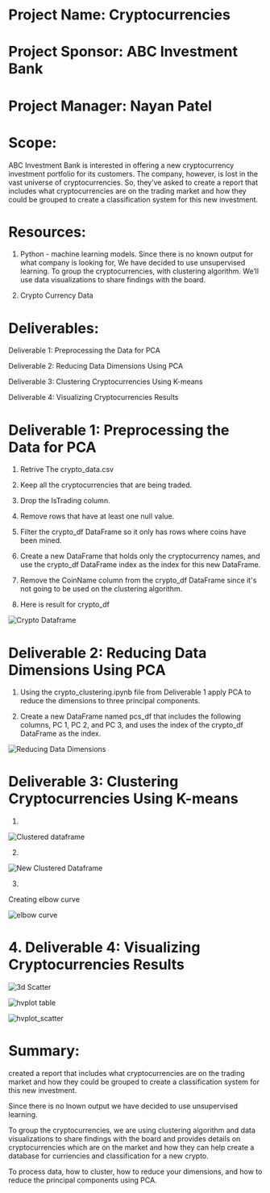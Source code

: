 # Project Name: Cryptocurrencies

#  Project Sponsor:  ABC Investment Bank

#  Project Manager: Nayan Patel

# Scope:

 ABC Investment Bank is interested in offering a new cryptocurrency investment portfolio for its customers. The company, however, is lost in the vast universe of cryptocurrencies. So, they’ve asked to create a report that includes what cryptocurrencies are on the trading market and how they could be grouped to create a classification system for this new investment.

# Resources:

 1. Python - machine learning models. Since there is no known output for what company is looking for, We have decided to use unsupervised learning. To group the cryptocurrencies, with clustering algorithm. We’ll use data visualizations to share findings with the board.

 2. Crypto Currency Data

# Deliverables:

Deliverable 1: Preprocessing the Data for PCA

Deliverable 2: Reducing Data Dimensions Using PCA

Deliverable 3: Clustering Cryptocurrencies Using K-means

Deliverable 4: Visualizing Cryptocurrencies Results

# Deliverable 1: Preprocessing the Data for PCA

1. Retrive The crypto_data.csv 

2. Keep all the cryptocurrencies that are being traded.

3. Drop the IsTrading column.

4. Remove rows that have at least one null value.

5. Filter the crypto_df DataFrame so it only has rows where coins have been mined.

6. Create a new DataFrame that holds only the cryptocurrency names, and use the crypto_df DataFrame index as the index for this new DataFrame.

7. Remove the CoinName column from the crypto_df DataFrame since it's not going to be used on the clustering algorithm.
   
8. Here is result for crypto_df

![Crypto Dataframe](images/crypto_df.png)

# Deliverable 2: Reducing Data Dimensions Using PCA

1. Using the crypto_clustering.ipynb file from Deliverable 1 
apply PCA to reduce the dimensions to three principal components.

2. Create a new DataFrame named pcs_df that includes the following columns, PC 1, PC 2, and PC 3, and uses the index of the crypto_df DataFrame as the index.

![Reducing Data Dimensions](images/pcs_df.png)


# Deliverable 3: Clustering Cryptocurrencies Using K-means

1. 
   
![Clustered dataframe](images/clustered_df.png)

2. 

![New Clustered Dataframe](images/new_clustered_df.png)

3. 
   
Creating elbow curve   

![elbow curve](images/elbow_curve.png)


# 4. Deliverable 4: Visualizing Cryptocurrencies Results

![3d Scatter](images/3d_scatter.png)

![hvplot table](images/hvplot_table.png)

![hvplot_scatter](images/hvplot_scatter.png)


# Summary:

created a report that includes what cryptocurrencies are on the trading market and how they could be grouped to create a classification system for this new investment.

Since there is no lnown output we have decided to use unsupervised learning. 

To group the cryptocurrencies, we are using clustering algorithm and data visualizations to share findings with the board and provides details on cryptocurrencies which are on the market and how they can help create a database for curriencies and classification for a new crypto.

To process data, how to cluster, how to reduce your dimensions, and how to reduce the principal components using PCA. 







